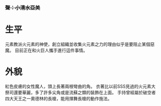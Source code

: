 <!-- TITLE: 萬妮法 -->
<!-- SUBTITLE:『不如在這段時間我們就來玩一玩吧！』-->
### ~~聲：小清水亞美~~
# 生平
元素教派火元素的神使，創立組織並收集火元素之力的理由似乎是要阻止某個惡魔。
目前正在和火巨人攜手進行這件事情。
# 外貌
紅色皮膚的女性魔人，頭上長著兩根彎曲的角。
衣著比以前SSS見過的火元素大祭司還要華麗，多了許多尖角或是流蘇之類的裝飾在上面。
手持曾經屬於破空者四大天王之一奧德林的長槍，能用揮舞長槍的動作施法。